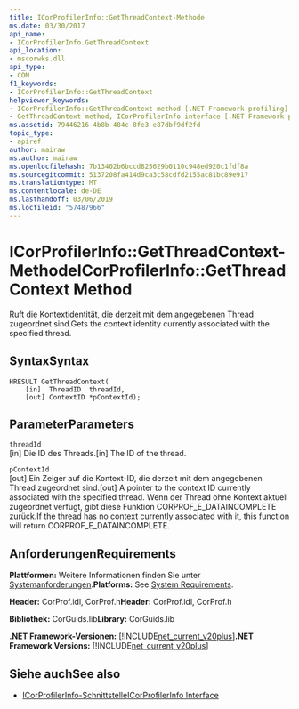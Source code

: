 ```yaml
---
title: ICorProfilerInfo::GetThreadContext-Methode
ms.date: 03/30/2017
api_name:
- ICorProfilerInfo.GetThreadContext
api_location:
- mscorwks.dll
api_type:
- COM
f1_keywords:
- ICorProfilerInfo::GetThreadContext
helpviewer_keywords:
- ICorProfilerInfo::GetThreadContext method [.NET Framework profiling]
- GetThreadContext method, ICorProfilerInfo interface [.NET Framework profiling]
ms.assetid: 79446216-4b8b-484c-8fe3-e87dbf9df2fd
topic_type:
- apiref
author: mairaw
ms.author: mairaw
ms.openlocfilehash: 7b13402b6bccd825629b0110c948ed920c1fdf8a
ms.sourcegitcommit: 5137208fa414d9ca3c58cdfd2155ac81bc89e917
ms.translationtype: MT
ms.contentlocale: de-DE
ms.lasthandoff: 03/06/2019
ms.locfileid: "57487966"
---
```

# <a name="icorprofilerinfogetthreadcontext-method"></a><span data-ttu-id="48e36-102">ICorProfilerInfo::GetThreadContext-Methode</span><span class="sxs-lookup"><span data-stu-id="48e36-102">ICorProfilerInfo::GetThreadContext Method</span></span>
<span data-ttu-id="48e36-103">Ruft die Kontextidentität, die derzeit mit dem angegebenen Thread zugeordnet sind.</span><span class="sxs-lookup"><span data-stu-id="48e36-103">Gets the context identity currently associated with the specified thread.</span></span>  
  
## <a name="syntax"></a><span data-ttu-id="48e36-104">Syntax</span><span class="sxs-lookup"><span data-stu-id="48e36-104">Syntax</span></span>  
  
```  
HRESULT GetThreadContext(  
    [in]  ThreadID  threadId,  
    [out] ContextID *pContextId);  
```  
  
## <a name="parameters"></a><span data-ttu-id="48e36-105">Parameter</span><span class="sxs-lookup"><span data-stu-id="48e36-105">Parameters</span></span>  
 `threadId`  
 <span data-ttu-id="48e36-106">[in] Die ID des Threads.</span><span class="sxs-lookup"><span data-stu-id="48e36-106">[in] The ID of the thread.</span></span>  
  
 `pContextId`  
 <span data-ttu-id="48e36-107">[out] Ein Zeiger auf die Kontext-ID, die derzeit mit dem angegebenen Thread zugeordnet sind.</span><span class="sxs-lookup"><span data-stu-id="48e36-107">[out] A pointer to the context ID currently associated with the specified thread.</span></span> <span data-ttu-id="48e36-108">Wenn der Thread ohne Kontext aktuell zugeordnet verfügt, gibt diese Funktion CORPROF_E_DATAINCOMPLETE zurück.</span><span class="sxs-lookup"><span data-stu-id="48e36-108">If the thread has no context currently associated with it, this function will return CORPROF_E_DATAINCOMPLETE.</span></span>  
  
## <a name="requirements"></a><span data-ttu-id="48e36-109">Anforderungen</span><span class="sxs-lookup"><span data-stu-id="48e36-109">Requirements</span></span>  
 <span data-ttu-id="48e36-110">**Plattformen:** Weitere Informationen finden Sie unter [Systemanforderungen](../../../../docs/framework/get-started/system-requirements.md).</span><span class="sxs-lookup"><span data-stu-id="48e36-110">**Platforms:** See [System Requirements](../../../../docs/framework/get-started/system-requirements.md).</span></span>  
  
 <span data-ttu-id="48e36-111">**Header:** CorProf.idl, CorProf.h</span><span class="sxs-lookup"><span data-stu-id="48e36-111">**Header:** CorProf.idl, CorProf.h</span></span>  
  
 <span data-ttu-id="48e36-112">**Bibliothek:** CorGuids.lib</span><span class="sxs-lookup"><span data-stu-id="48e36-112">**Library:** CorGuids.lib</span></span>  
  
 <span data-ttu-id="48e36-113">**.NET Framework-Versionen:** [!INCLUDE[net_current_v20plus](../../../../includes/net-current-v20plus-md.md)]</span><span class="sxs-lookup"><span data-stu-id="48e36-113">**.NET Framework Versions:** [!INCLUDE[net_current_v20plus](../../../../includes/net-current-v20plus-md.md)]</span></span>  
  
## <a name="see-also"></a><span data-ttu-id="48e36-114">Siehe auch</span><span class="sxs-lookup"><span data-stu-id="48e36-114">See also</span></span>
- [<span data-ttu-id="48e36-115">ICorProfilerInfo-Schnittstelle</span><span class="sxs-lookup"><span data-stu-id="48e36-115">ICorProfilerInfo Interface</span></span>](../../../../docs/framework/unmanaged-api/profiling/icorprofilerinfo-interface.md)
